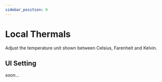 ```yaml
---
sidebar_position: 0
---
```


# Local Thermals

Adjust the temperature unit shown between Celsius, Farenheit and Kelvin.

## UI Setting

*soon...*